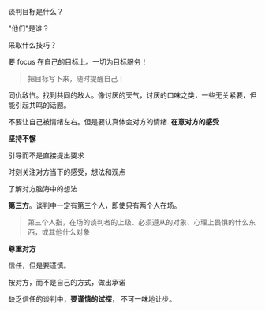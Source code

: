 谈判目标是什么？

"他们"是谁？

采取什么技巧？



要 focus 在自己的目标上。一切为目标服务！

> 把目标写下来，随时提醒自己！

同仇敌忾。找到共同的敌人。像讨厌的天气，讨厌的口味之类，一些无关紧要，但能引起共鸣的话题。

不要让自己被情绪左右。但是要认真体会对方的情绪. **在意对方的感受**

**坚持不懈**

引导而不是直接提出要求

时刻关注对方当下的感受，想法和观点

了解对方脑海中的想法

**第三方**。谈判中一定有第三个人，即使只有两个人在场。

> 第三个人指，在场的谈判者的上级、必须遵从的对象、心理上畏惧的什么东西，或其他什么对象

**尊重对方**

信任，但是要谨慎。

按对方，而不是自己的方式，做出承诺

缺乏信任的谈判中，**要谨慎的试探**， 不可一味地让步。
